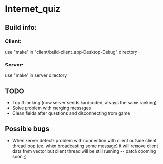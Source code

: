 # Internet_quiz

## Build info:

### Client:
  use "make" in "client/build-client_app-Desktop-Debug" directory
  
### Server:
  use "make" in server directory
  
## TODO
- Top 3 ranking (now server sends hardcoded, always the same ranking)
- Solve problem with merging messages
- Clean fields after questions and disconnecting from game
  
## Possible bugs
  
- When server detects problem with connection with client outside client thread loop (ex. when broadcasting some message) it will remove client data from vector but client thread will be still running -- patch cooming soon ;)
